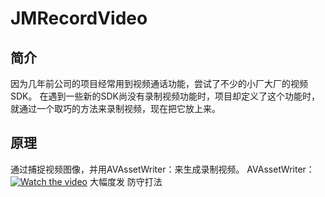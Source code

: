 # JMRecordVideo
## 简介
因为几年前公司的项目经常用到视频通话功能，尝试了不少的小厂大厂的视频SDK。
在遇到一些新的SDK尚没有录制视频功能时，项目却定义了这个功能时，就通过一个取巧的方法来录制视频，现在把它放上来。
## 原理
通过捕捉视频图像，并用AVAssetWriter：来生成录制视频。
AVAssetWriter：
[![Watch the video](https://raw.github.com/GabLeRoux/WebMole/master/ressources/WebMole_Youtube_Video.png)](http://youtu.be/vt5fpE0bzSY)
    大幅度发
    防守打法
